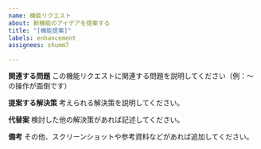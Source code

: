 ```yaml
---
name: 機能リクエスト
about: 新機能のアイデアを提案する
title: "[機能提案]"
labels: enhancement
assignees: shumm7

---
```


**関連する問題**
この機能リクエストに関連する問題を説明してください（例：〜の操作が面倒です）

**提案する解決策**
考えられる解決策を説明してください。

**代替案**
検討した他の解決策があれば記述してください。

**備考**
その他、スクリーンショットや参考資料などがあれば追加してください。
